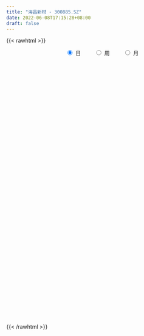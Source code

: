 ```yaml
---
title: "海昌新材 - 300885.SZ"
date: 2022-06-08T17:15:28+08:00
draft: false
---
```

{{< rawhtml >}}
    <div style="text-align: center">
        <label style="padding: 1rem;"><input style="margin-right: .5rem" type="radio" name="period" value="D" checked onclick="period_change(this)">日</label>
        <label style="padding: 1rem;"><input style="margin-right: .5rem" type="radio" name="period" value="W" onclick="period_change(this)">周</label>
        <label style="padding: 1rem;"><input style="margin-right: .5rem" type="radio" name="period" value="M" onclick="period_change(this)">月</label>
    </div>
    <div id="chart" style="height: 700px;"></div> 
    <script type="text/javascript">
        const D_v = [125033.55,98593.43,73059.0,106091.91,100434.96,112224.29,66093.03,40234.94,38005.98,41530.44,57629.46,41186.75,32200.95,23364.02,25760.6,30020.19,33581.07,29424.68,69576.73,58207.95,38707.44,27107.06,55424.34,83975.86,62918.08,88777.95,125630.66,88247.12,91059.33,66800.39,55661.88,48914.53,27693.62,35724.76,37395.14,30343.74,28668.08,25409.99,25437.61,29079.77,13479.0,22016.96,26693.14,25894.82,19090.0,20945.0,17519.16,14595.69,18687.67,12848.31,13068.92,11313.0,24275.44,19231.9,15237.67,22665.1,21682.0,16535.31,17132.16,40018.32,27194.13,15965.12,13228.06,21316.31,15683.0,13357.33,10325.0,15002.36,18027.0,14818.99,13336.14,16223.0,10779.0,9519.3,9757.73,11743.33,12895.0,11965.44,25419.21,16982.24,16114.45,12103.0,18492.13,18838.13,20644.25,53581.48,56309.85,35016.2,24420.27,23847.06,21035.14,22824.01,18811.0,18210.03,16055.07,25595.71,21518.36,15115.92,14963.71,13728.76,9803.0,9084.89,7893.0,9801.89,9482.0,14895.0,11258.0,9293.97,9591.14,10802.0,8909.0,7944.0,7373.03,20592.76,34817.33,24517.0,22499.64,12919.18,9981.0,17331.18,11942.89,9899.0,16420.0,21730.55,32387.94,36556.11,24356.85,15737.15,15158.0,12141.0,10232.69,11196.86,7407.15,11357.83,8404.98,17322.0,17573.0,23011.86,15634.0,12787.0,9808.0,12926.3,11378.38,31108.69,16428.12,15350.0,10939.0,13007.0,12096.0,63546.45,79500.01,51188.21,34980.8,24508.0,19430.0,46120.07,27615.62,27839.99,24385.62,21510.3,37146.26,26976.22,22054.01,14914.97,15787.41,16368.07,21663.5,17522.64,21451.45,17972.42,21485.92,16282.93,19295.97,27379.12,45203.94,29227.22,25238.46,28874.88,41497.14,49296.21,49537.22,29734.56,65681.67,73199.0,46061.18,34445.62,112999.02,125122.51,67112.98,58809.9,66452.61,45857.03,43021.6,43571.71,33113.85,22261.9,38780.51,51759.97,35755.4,25607.77,27613.61,32249.36,18952.71,31758.5,19285.97,16812.59,14450.18,17725.01,33705.54,40111.17,21347.06,22007.6,15660.51,14227.4,22346.63,29008.56,25446.91,22896.51,46798.9,26299.6,24247.98,46588.21,54953.46,34058.71,41152.25,31411.61,39783.92,32065.9,50517.1,55456.4,68469.55,46825.72,64407.11,41790.1,33932.44,37266.27,30566.93,24138.6,18031.75,25904.43,36992.71,31867.02,26237.44,25905.47,20400.62,43603.27,16257.01,15376.0,19503.92,21238.1,21346.47,12796.96,12525.67,19370.85,10099.4,13577.4,7692.8,10257.09,10990.41,8966.8,8299.5,9261.97,8739.5,6821.81,8505.69,10796.38,8837.58,6394.14,9001.4,27793.74,19304.3,16060.0,7437.1,8668.9,11185.4,13948.9,14254.88,18604.41,14548.72,17860.74,16897.52,17422.21,24021.3,33854.3,21092.31,13329.62,15678.65,48503.12,40768.05,35703.89,69827.55,40489.21,25223.65,24271.13,21894.7,21862.8,30641.93,17565.47,19275.27,17315.57,11942.3,13279.6,10758.9,13314.8,15827.94,19329.27,12817.8,18028.24,11689.73,9775.97,6824.49,16379.41,14092.85,8325.65,7471.8,8324.38,10133.43,7066.8,13069.1,11026.8,8556.43,10617.56,17530.05,12815.67,9850.25,8756.18,17040.98,13142.2,15409.73,20969.7,19640.27,9337.15,6154.98,11104.02,5340.51,8648.75,8304.7,7698.01,7456.65,6266.64,6603.62,6230.74,4528.5,3837.03,4740.5,7244.35,3758.28,5072.42,6619.7,6818.84,11535.41,6352.04,6497.0,6208.8,4421.9,4679.9,3962.64,5672.24,8111.8,8348.8,5372.7,6333.2,4389.91,9539.9,9010.3,9027.81,4731.43,86160.61,97523.37,64803.86,64857.02,73989.29,58127.91,74050.7,117914.74,139322.95,85283.07,59381.46,56977.73,49500.89,35036.4,24634.71,33197.8,19687.6,28336.06,40338.97,49716.87,40885.54,32366.47,40954.37,45011.9,51239.24,34229.04,38088.94,85056.98,85484.84,68088.18,45666.41,47136.18,55600.81,43215.37,56791.78,45233.43,36827.97,26033.66,22518.79,36396.43,39150.02,52467.81,23486.6,35039.11,25376.99,20384.56,31999.91,29418.83,39342.18,57784.92,36177.47,27506.02]
const D_histogram = [0.0,-0.3203646724,-0.7148752883,-0.5017540298,-0.2924191403,-0.2265908828,-0.3697923298,-0.5412097155,-0.7558306877,-0.7292866987,-0.6272574918,-0.6777547337,-0.8496550117,-0.9297090755,-0.8865297229,-0.6667974492,-0.4019255552,-0.2531943617,0.1811976505,0.4300272951,0.4993862613,0.4565877822,0.6720787159,0.8968715715,0.97262949,1.200228618,1.9550558349,2.0964850864,1.9459170766,1.4958115177,0.86410776,0.590707305,0.3506536565,0.1005281039,0.0879924908,-0.0948962619,-0.1826642757,-0.3729974593,-0.4719226908,-0.7025758086,-0.8100097155,-0.7612583859,-0.7468981266,-0.6114687669,-0.5660437466,-0.6100316608,-0.6010664202,-0.6179997928,-0.6916275272,-0.6862259376,-0.6587273601,-0.6268916161,-0.4426059797,-0.3079892739,-0.1846937095,-0.0139096397,0.047530191,0.0147698802,-0.0230190839,0.145480922,0.1182167928,0.0817303753,0.0865005457,-0.0798760709,-0.1601873386,-0.2694095637,-0.3087263587,-0.3869787527,-0.4693348639,-0.5284545006,-0.4889342817,-0.5327737676,-0.4957992065,-0.4268491531,-0.306675719,-0.1114957516,0.0505198923,0.0995393685,-0.0252552487,-0.1611344112,-0.2843455276,-0.3114611138,-0.4268242433,-0.3907295909,0.0539153581,0.4874163353,0.837128068,0.9207143529,0.9075993341,0.7839912955,0.5683796401,0.4506134407,0.4312301691,0.2846443681,0.2242719766,0.3137639286,0.2473598477,0.121898274,0.0805914749,-0.1006309301,-0.2762192504,-0.3044249521,-0.3121101383,-0.2113690882,-0.0704421921,0.0565365131,0.1443749352,0.2123199407,0.192274645,0.2108650972,0.2675327804,0.251950547,0.2672690856,0.3477685174,0.4194371574,0.4240601368,0.2501578847,0.0999027101,0.0301920657,0.0119979991,0.0168091165,0.0185181502,0.0806923715,0.1607292187,0.3214285056,0.432269465,0.3761528139,0.3202212051,0.2334225705,0.1887310901,0.1283100151,0.0570758033,0.0305315024,-0.0426231395,-0.0632026561,0.0218695445,0.1131313567,0.1215441436,0.1589973403,0.1593580967,0.1207716701,0.1424843678,0.0550241488,0.1358921549,0.1760408576,0.1645490601,0.1738860368,0.1392327605,0.0638284254,0.4319202273,0.6588460031,0.7200765173,0.5972966034,0.4816819857,0.4144500704,0.5217985019,0.5562552706,0.5042984364,0.4890982245,0.3236725487,0.3847291873,0.3909336426,0.2926184706,0.2047551115,0.0663170532,-0.0303438745,-0.0229312841,-0.0361394135,-0.0640501561,-0.0976525714,-0.2049523128,-0.2355658283,-0.1917214775,-0.1458276346,0.0830722016,0.1841062366,0.2720326149,0.1493175234,-1.3801514705,-2.347431028,-2.9184098314,-3.139317684,-3.032089446,-2.754278268,-2.4633504412,-2.1649033236,-1.5680438422,-1.0958483477,-0.7789286238,-0.5199258503,-0.2298445566,-0.0606873249,0.1247797735,0.1853800691,0.2055984669,0.2583282187,0.264903007,0.3832755432,0.4472173942,0.4937317387,0.5506480755,0.5504950653,0.5362997845,0.4847451128,0.4317937001,0.3682713129,0.3542206651,0.3736598693,0.4485952506,0.5003952239,0.4732116488,0.4064418281,0.3270065865,0.3017639676,0.2677277019,0.3314620426,0.3592067876,0.3799897668,0.4327442927,0.4239286237,0.4347301128,0.4728627794,0.532707491,0.5303338014,0.5427617089,0.4834445124,0.4105226377,0.3542968176,0.1951657258,0.1702475108,0.2444094384,0.2881597544,0.3488271981,0.3382650845,0.28156402,0.2397560585,0.1380903884,0.0198762288,-0.0534189228,-0.0786412889,-0.0556385343,-0.0838984956,-0.1279382159,-0.1722482085,-0.176997966,-0.2564934624,-0.3021432341,-0.2998849438,-0.2740536361,-0.2762963721,-0.3068752511,-0.2935618221,-0.2693589624,-0.29195431,-0.2928923576,-0.3178298926,-0.2785588027,-0.1991904009,-0.1245616506,-0.0839734786,-0.0149652805,0.0510418553,0.0656427276,0.0898659697,0.0975858526,0.0898674063,0.0726723021,0.0758002387,0.0996258242,0.1770679091,0.1783534163,0.131431564,0.1202720984,0.1273714408,0.1050474574,0.1373262993,0.1616189015,0.1894748889,0.211928639,0.2440143432,0.253095607,0.2371325729,0.252355488,0.3100026847,0.3152072357,0.3120775657,0.2629718138,0.3146593108,0.3322833815,0.3338958756,0.4075900408,0.4163723056,0.3651907253,0.2929537109,0.2265930571,0.1841086452,0.0722430352,-0.0269938874,-0.1373024179,-0.2261187398,-0.2637458845,-0.28330763,-0.2834933923,-0.2778987301,-0.2408993084,-0.1830537978,-0.1415609219,-0.1523751681,-0.1810204245,-0.1799988239,-0.1721512684,-0.2008876558,-0.2416554044,-0.2477093312,-0.2151689545,-0.1851808885,-0.1400735747,-0.0971078027,-0.0402845469,-0.018505946,0.001267682,-0.0163545391,0.0367190967,0.0776307903,0.0990253698,0.112583352,0.1145185849,0.1305044504,0.0992783378,0.1094325745,0.0336987566,-0.0236898442,-0.064603089,-0.1350175747,-0.15738258,-0.2080885886,-0.1789756778,-0.1290318119,-0.074099147,-0.0308757298,-0.0195230955,-0.0261443706,-0.0193739452,-0.0140932707,0.0034106659,0.0136106615,0.0224960261,0.0396129966,0.029631137,0.0484305272,0.0337576147,0.041554984,0.0329385255,0.0469578215,0.0583684131,0.054649191,0.0434318358,0.0158784824,-0.0390128786,-0.097861933,-0.1163166295,-0.1094967435,-0.122681075,-0.1806180883,-0.1706207839,-0.1468967099,-0.1059051608,0.1405602461,0.2390052457,0.3232078471,0.3531277655,0.4302521881,0.4145153567,0.3570476692,0.4683520015,0.5030385649,0.4229200774,0.3519375813,0.1932355579,0.1080470183,-0.0244862565,-0.1101296182,-0.2318421467,-0.29203397,-0.2958049617,-0.2748277678,-0.2145614494,-0.236362492,-0.2619714841,-0.2165518899,-0.1744490764,-0.2696135686,-0.2690746128,-0.29475759,-0.6762823121,-0.8406563308,-0.9279529656,-0.9404642873,-0.8682025359,-0.7701430014,-0.6644044606,-0.5253345356,-0.409118498,-0.3149393137,-0.2202844978,-0.1304296307,-0.0409764006,0.0538400247,0.0971470732,0.1439679956,0.1806361341,0.2060540872,0.2277239651,0.2562386251,0.2831355969,0.3158977989,0.3524514765,0.3561150565,0.3464563476]
const D_fast = [0.0,-0.4004558405,-0.9736852785,-0.8860025274,-0.7497724229,-0.7405918861,-0.9762414156,-1.2829612302,-1.6865398744,-1.84231756,-1.8971027261,-2.1170386513,-2.5013526822,-2.8138340149,-2.9922870931,-2.9392541817,-2.7748636764,-2.6894310734,-2.2097396486,-1.8534031801,-1.6591976487,-1.5878491822,-1.2043385696,-0.755327821,-0.43641253,0.0912437524,1.3348349281,2.0003854512,2.3362967106,2.260144031,1.8444672134,1.7187435846,1.5663533503,1.3413598236,1.3508223333,1.1442095151,1.0107754323,0.7271928839,0.5102869797,0.1039899098,-0.2059464261,-0.3475096929,-0.5198739653,-0.5373117973,-0.6333977136,-0.829893543,-0.9711949074,-1.1426282282,-1.3891628444,-1.5553177393,-1.6925010017,-1.8173881618,-1.7437540203,-1.6861346329,-1.609012496,-1.4417058361,-1.3683834576,-1.3974512984,-1.4409950335,-1.236124797,-1.2338347281,-1.2498885518,-1.223493245,-1.4098388793,-1.5301969816,-1.7067715976,-1.8232699823,-1.9982670645,-2.1979568917,-2.3891901535,-2.4719035051,-2.6489364329,-2.7359116734,-2.7736739083,-2.7301694039,-2.5628633745,-2.3882177574,-2.3143134391,-2.4454218685,-2.6215846338,-2.8158821321,-2.9208629968,-3.1429321871,-3.2045199324,-2.7463961439,-2.1910410828,-1.6320473332,-1.31828246,-1.1044976453,-1.0321078601,-1.1056246054,-1.1107374446,-1.0223131739,-1.097737883,-1.1020422803,-0.9341093462,-0.9386734651,-1.0336604703,-1.0548194007,-1.2611995382,-1.5058426711,-1.6101546109,-1.6958673317,-1.6479685536,-1.5246522055,-1.383539372,-1.2596072161,-1.1385822255,-1.1105588599,-1.0392521334,-0.9157012551,-0.8682958517,-0.7861600417,-0.6187184806,-0.4421905513,-0.3315525376,-0.4429153185,-0.5681948156,-0.6303574437,-0.6455520104,-0.6365386139,-0.6302000427,-0.5478527285,-0.4276335767,-0.1865771634,0.0323311623,0.0702527147,0.0943764072,0.0659334152,0.0684247073,0.0400811361,-0.0168841249,-0.0357955502,-0.1196059769,-0.1559861576,-0.0654465709,0.0540980805,0.0928969033,0.1700994351,0.2102997157,0.2019062066,0.2592399963,0.1855358144,0.3003768593,0.3845357764,0.4141812438,0.4669897298,0.4671446436,0.4076974149,0.8837692736,1.2754065502,1.5166561937,1.5432004306,1.5480063094,1.5843869117,1.8221849687,1.995705555,2.06982333,2.1768976741,2.0923901355,2.2496290709,2.3535669369,2.3284063825,2.2917318013,2.1698730063,2.0656261099,2.0673058793,2.0450628966,2.001139615,1.9431240568,1.7845862372,1.6950812646,1.6909952461,1.7004321803,1.9501000669,2.0971606611,2.2530951931,2.1677094824,0.2932026209,-1.2609346936,-2.5615159549,-3.5672532285,-4.2180473519,-4.6288057409,-4.9537155244,-5.1964942377,-4.9916457169,-4.7934123093,-4.6712247414,-4.5422034304,-4.3095832759,-4.1555978754,-3.9389358336,-3.8319905207,-3.7603725062,-3.6430606998,-3.5702601598,-3.3560687377,-3.1803225382,-3.010375259,-2.8157969033,-2.6783261472,-2.5584464818,-2.4888148753,-2.4338178631,-2.405272422,-2.3307679035,-2.217913732,-2.030829538,-1.8539307588,-1.7628114217,-1.7279707853,-1.7256543803,-1.6754560074,-1.6425603476,-1.4959604962,-1.3784140543,-1.2626336334,-1.1016930343,-1.0045265474,-0.8850425301,-0.7286941686,-0.5356725843,-0.4054628236,-0.2573444888,-0.1958005572,-0.1660917725,-0.1337433882,-0.2440830485,-0.2264393858,-0.0911750986,0.0246151559,0.1724893992,0.2464935568,0.2601834972,0.2783145503,0.2111714774,0.0979263749,0.0112764926,-0.0336061957,-0.0245130746,-0.0737476598,-0.1497719341,-0.2371439789,-0.2861432278,-0.4297620898,-0.5509476701,-0.6236606157,-0.6663427171,-0.7376595461,-0.8449572379,-0.9050342644,-0.9481711453,-1.0437550703,-1.1179162074,-1.2223112155,-1.2526798263,-1.2231090247,-1.179620687,-1.1600258847,-1.0947590067,-1.0159914071,-0.9849798529,-0.9382901183,-0.9061737723,-0.891425367,-0.8904523957,-0.8683743994,-0.8196423579,-0.6979332957,-0.6520594344,-0.6661233957,-0.6472148367,-0.6082726342,-0.6043347532,-0.5377243364,-0.4730270089,-0.3978022992,-0.3223663893,-0.2292770994,-0.1569219338,-0.1136018247,-0.0352900376,0.0998578303,0.1838641902,0.2587539117,0.2753911132,0.4057434379,0.506438354,0.591524817,0.7671164924,0.8799918336,0.9201079347,0.921109348,0.9113969584,0.9149397078,0.8211348567,0.7151494621,0.5705153272,0.4251693204,0.3216057045,0.2312170516,0.1601579411,0.0962779208,0.0730525155,0.0851345766,0.091237222,0.0423291838,-0.0315711788,-0.0755492841,-0.1107395458,-0.1896978471,-0.2908794468,-0.3588607064,-0.3801125684,-0.3964197244,-0.3863308043,-0.367641983,-0.320889864,-0.3037377495,-0.2836472011,-0.3053580569,-0.243104647,-0.1827852557,-0.1366343338,-0.0949305136,-0.0643656345,-0.0157536563,-0.0221601845,0.0153521958,-0.051956933,-0.1152679948,-0.1723320119,-0.2765008913,-0.3382115416,-0.4409396974,-0.456570706,-0.4388847931,-0.4024769149,-0.3669724302,-0.3605005697,-0.3736579375,-0.3717309984,-0.3699736416,-0.3516170385,-0.3380143775,-0.3235050064,-0.2964847867,-0.2990588621,-0.2681518401,-0.2743853489,-0.2561992335,-0.2565810608,-0.2308223093,-0.2048196145,-0.1948765389,-0.195235935,-0.2188196678,-0.2834642486,-0.3667787862,-0.4143126401,-0.4348669399,-0.4787215402,-0.5818130756,-0.6144709671,-0.6274710706,-0.6129558118,-0.3313503433,-0.1731540323,-0.0081494691,0.1100523906,0.2947398603,0.382631868,0.4144260978,0.6428184306,0.8032646351,0.828876167,0.8458780662,0.7354849323,0.6773081473,0.5386533083,0.4254775421,0.2458044769,0.1126041612,0.034881929,-0.012847819,-0.006221863,-0.0871135286,-0.1782153917,-0.1869337699,-0.1884432256,-0.35101111,-0.4177408073,-0.517113182,-1.0677084821,-1.4422465835,-1.7615314597,-2.0091588532,-2.1539477359,-2.2484239517,-2.308786526,-2.3010502349,-2.2871138218,-2.271669466,-2.2320857745,-2.1748383151,-2.0956291851,-1.9873527536,-1.9197589368,-1.8369460156,-1.7551188435,-1.6781873686,-1.5995864994,-1.5070121831,-1.4093313121,-1.2975946603,-1.1729281137,-1.0802357696,-1.0032803915]
const D_slow = [0.0,-0.0800911681,-0.2588099902,-0.3842484976,-0.4573532827,-0.5140010034,-0.6064490858,-0.7417515147,-0.9307091866,-1.1130308613,-1.2698452342,-1.4392839177,-1.6516976706,-1.8841249394,-2.1057573702,-2.2724567325,-2.3729381213,-2.4362367117,-2.3909372991,-2.2834304753,-2.15858391,-2.0444369644,-1.8764172854,-1.6521993926,-1.40904202,-1.1089848656,-0.6202209068,-0.0960996352,0.3903796339,0.7643325134,0.9803594534,1.1280362796,1.2156996937,1.2408317197,1.2628298424,1.239105777,1.193439708,1.1001903432,0.9822096705,0.8065657183,0.6040632895,0.413748693,0.2270241613,0.0741569696,-0.067353967,-0.2198618822,-0.3701284873,-0.5246284354,-0.6975353172,-0.8690918017,-1.0337736417,-1.1904965457,-1.3011480406,-1.3781453591,-1.4243187865,-1.4277961964,-1.4159136486,-1.4122211786,-1.4179759496,-1.3816057191,-1.3520515209,-1.331618927,-1.3099937906,-1.3299628084,-1.370009643,-1.4373620339,-1.5145436236,-1.6112883118,-1.7286220278,-1.8607356529,-1.9829692234,-2.1161626653,-2.2401124669,-2.3468247552,-2.4234936849,-2.4513676228,-2.4387376497,-2.4138528076,-2.4201666198,-2.4604502226,-2.5315366045,-2.6094018829,-2.7161079438,-2.8137903415,-2.800311502,-2.6784574181,-2.4691754012,-2.2389968129,-2.0120969794,-1.8160991556,-1.6740042455,-1.5613508853,-1.4535433431,-1.382382251,-1.3263142569,-1.2478732747,-1.1860333128,-1.1555587443,-1.1354108756,-1.1605686081,-1.2296234207,-1.3057296587,-1.3837571933,-1.4365994654,-1.4542100134,-1.4400758851,-1.4039821513,-1.3509021662,-1.3028335049,-1.2501172306,-1.1832340355,-1.1202463987,-1.0534291273,-0.966486998,-0.8616277086,-0.7556126744,-0.6930732033,-0.6680975257,-0.6605495093,-0.6575500095,-0.6533477304,-0.6487181929,-0.6285451,-0.5883627953,-0.5080056689,-0.3999383027,-0.3059000992,-0.2258447979,-0.1674891553,-0.1203063828,-0.088228879,-0.0739599282,-0.0663270526,-0.0769828374,-0.0927835015,-0.0873161154,-0.0590332762,-0.0286472403,0.0111020948,0.050941619,0.0811345365,0.1167556285,0.1305116656,0.1644847044,0.2084949188,0.2496321838,0.293103693,0.3279118831,0.3438689895,0.4518490463,0.6165605471,0.7965796764,0.9459038272,1.0663243237,1.1699368413,1.3003864668,1.4394502844,1.5655248935,1.6877994496,1.7687175868,1.8648998836,1.9626332943,2.0357879119,2.0869766898,2.1035559531,2.0959699845,2.0902371634,2.0812023101,2.065189771,2.0407766282,1.98953855,1.9306470929,1.8827167236,1.8462598149,1.8670278653,1.9130544245,1.9810625782,2.018391959,1.6733540914,1.0864963344,0.3568938766,-0.4279355445,-1.1859579059,-1.8745274729,-2.4903650832,-3.0315909141,-3.4236018747,-3.6975639616,-3.8922961176,-4.0222775801,-4.0797387193,-4.0949105505,-4.0637156071,-4.0173705898,-3.9659709731,-3.9013889184,-3.8351631667,-3.7393442809,-3.6275399324,-3.5041069977,-3.3664449788,-3.2288212125,-3.0947462664,-2.9735599881,-2.8656115631,-2.7735437349,-2.6849885686,-2.5915736013,-2.4794247886,-2.3543259827,-2.2360230705,-2.1344126134,-2.0526609668,-1.9772199749,-1.9102880495,-1.8274225388,-1.7376208419,-1.6426234002,-1.534437327,-1.4284551711,-1.3197726429,-1.201556948,-1.0683800753,-0.9357966249,-0.8001061977,-0.6792450696,-0.5766144102,-0.4880402058,-0.4392487743,-0.3966868966,-0.335584537,-0.2635445984,-0.1763377989,-0.0917715278,-0.0213805228,0.0385584918,0.0730810889,0.0780501461,0.0646954154,0.0450350932,0.0311254597,0.0101508358,-0.0218337182,-0.0648957703,-0.1091452618,-0.1732686274,-0.248804436,-0.3237756719,-0.392289081,-0.461363174,-0.5380819868,-0.6114724423,-0.6788121829,-0.7518007604,-0.8250238498,-0.9044813229,-0.9741210236,-1.0239186238,-1.0550590365,-1.0760524061,-1.0797937262,-1.0670332624,-1.0506225805,-1.0281560881,-1.0037596249,-0.9812927733,-0.9631246978,-0.9441746381,-0.9192681821,-0.8750012048,-0.8304128507,-0.7975549597,-0.7674869351,-0.7356440749,-0.7093822106,-0.6750506357,-0.6346459104,-0.5872771881,-0.5342950284,-0.4732914426,-0.4100175408,-0.3507343976,-0.2876455256,-0.2101448544,-0.1313430455,-0.0533236541,0.0124192994,0.0910841271,0.1741549725,0.2576289414,0.3595264516,0.463619528,0.5549172093,0.628155637,0.6848039013,0.7308310626,0.7488918214,0.7421433496,0.7078177451,0.6512880601,0.585351589,0.5145246815,0.4436513334,0.3741766509,0.3139518238,0.2681883744,0.2327981439,0.1947043519,0.1494492457,0.1044495398,0.0614117227,0.0111898087,-0.0492240424,-0.1111513752,-0.1649436138,-0.2112388359,-0.2462572296,-0.2705341803,-0.280605317,-0.2852318035,-0.284914883,-0.2890035178,-0.2798237436,-0.260416046,-0.2356597036,-0.2075138656,-0.1788842194,-0.1462581068,-0.1214385223,-0.0940803787,-0.0856556896,-0.0915781506,-0.1077289229,-0.1414833166,-0.1808289616,-0.2328511087,-0.2775950282,-0.3098529812,-0.3283777679,-0.3360967004,-0.3409774742,-0.3475135669,-0.3523570532,-0.3558803709,-0.3550277044,-0.351625039,-0.3460010325,-0.3360977833,-0.3286899991,-0.3165823673,-0.3081429636,-0.2977542176,-0.2895195862,-0.2777801308,-0.2631880276,-0.2495257298,-0.2386677709,-0.2346981503,-0.2444513699,-0.2689168532,-0.2979960106,-0.3253701964,-0.3560404652,-0.4011949873,-0.4438501833,-0.4805743607,-0.5070506509,-0.4719105894,-0.412159278,-0.3313573162,-0.2430753748,-0.1355123278,-0.0318834886,0.0573784286,0.174466429,0.3002260702,0.4059560896,0.4939404849,0.5422493744,0.569261129,0.5631395649,0.5356071603,0.4776466236,0.4046381311,0.3306868907,0.2619799488,0.2083395864,0.1492489634,0.0837560924,0.0296181199,-0.0139941492,-0.0813975413,-0.1486661945,-0.222355592,-0.39142617,-0.6015902527,-0.8335784941,-1.068694566,-1.2857451999,-1.4782809503,-1.6443820654,-1.7757156993,-1.8779953238,-1.9567301522,-2.0118012767,-2.0444086844,-2.0546527845,-2.0411927783,-2.01690601,-1.9809140111,-1.9357549776,-1.8842414558,-1.8273104645,-1.7632508082,-1.692466909,-1.6134924593,-1.5253795902,-1.436350826,-1.3497367391]
const D_data = [['2020-09-10', 80.0, 52.38, 46.0, 80.0],['2020-09-11', 43.0, 47.36, 40.01, 62.0],['2020-09-14', 44.0, 44.05, 43.0, 46.88],['2020-09-15', 44.0, 50.64, 41.41, 55.0],['2020-09-16', 47.0, 51.36, 45.0, 53.0],['2020-09-17', 49.0, 50.03, 48.01, 58.0],['2020-09-18', 47.33, 46.88, 45.56, 49.88],['2020-09-21', 46.08, 45.21, 44.51, 46.97],['2020-09-22', 43.99, 42.98, 42.7, 45.4],['2020-09-23', 42.99, 44.75, 42.99, 45.88],['2020-09-24', 44.54, 45.33, 44.0, 46.98],['2020-09-25', 44.84, 42.84, 42.71, 45.84],['2020-09-28', 42.71, 39.88, 39.33, 42.98],['2020-09-29', 40.36, 39.38, 39.18, 40.92],['2020-09-30', 39.59, 39.81, 39.22, 41.1],['2020-10-09', 40.45, 41.8, 40.3, 42.0],['2020-10-12', 41.83, 42.92, 41.54, 43.2],['2020-10-13', 42.8, 41.98, 41.72, 42.99],['2020-10-14', 41.78, 46.77, 41.7, 49.59],['2020-10-15', 45.51, 46.21, 44.49, 48.68],['2020-10-16', 45.32, 44.88, 44.8, 47.41],['2020-10-19', 44.55, 43.63, 43.25, 45.8],['2020-10-20', 43.86, 47.51, 43.36, 47.93],['2020-10-21', 48.36, 49.2, 47.31, 51.1],['2020-10-22', 47.7, 48.68, 47.61, 52.33],['2020-10-23', 48.54, 52.1, 48.54, 55.77],['2020-10-26', 52.11, 62.52, 52.11, 62.52],['2020-10-27', 58.78, 58.84, 56.15, 60.66],['2020-10-28', 59.0, 56.8, 54.85, 59.98],['2020-10-29', 54.0, 52.88, 52.66, 54.48],['2020-10-30', 52.7, 48.74, 48.0, 52.98],['2020-11-02', 48.66, 51.51, 48.61, 52.5],['2020-11-03', 51.67, 51.08, 50.23, 51.96],['2020-11-04', 51.46, 49.98, 49.52, 53.35],['2020-11-05', 50.35, 52.5, 50.01, 52.55],['2020-11-06', 52.65, 50.01, 49.98, 52.73],['2020-11-09', 50.1, 50.53, 49.06, 50.83],['2020-11-10', 50.37, 48.43, 48.18, 50.4],['2020-11-11', 48.45, 48.6, 48.44, 49.88],['2020-11-12', 48.5, 45.71, 45.0, 48.5],['2020-11-13', 45.24, 45.83, 44.71, 46.1],['2020-11-16', 46.01, 47.07, 45.62, 47.46],['2020-11-17', 47.39, 46.25, 45.66, 48.27],['2020-11-18', 45.31, 47.65, 45.31, 47.79],['2020-11-19', 47.0, 46.54, 45.71, 47.48],['2020-11-20', 46.98, 44.93, 44.93, 46.98],['2020-11-23', 44.95, 44.97, 43.22, 45.08],['2020-11-24', 44.8, 44.07, 43.68, 45.05],['2020-11-25', 44.07, 42.5, 42.44, 44.16],['2020-11-26', 42.6, 42.64, 42.5, 43.57],['2020-11-27', 42.77, 42.33, 42.18, 43.22],['2020-11-30', 41.85, 41.87, 41.66, 42.9],['2020-12-01', 41.92, 43.76, 41.92, 44.1],['2020-12-02', 43.39, 43.51, 43.05, 44.34],['2020-12-03', 43.78, 43.67, 42.85, 44.08],['2020-12-04', 43.37, 44.78, 43.36, 45.15],['2020-12-07', 44.78, 43.85, 43.71, 45.99],['2020-12-08', 43.7, 42.57, 42.22, 43.7],['2020-12-09', 43.09, 42.11, 41.55, 43.2],['2020-12-10', 41.53, 44.9, 41.18, 45.68],['2020-12-11', 44.92, 42.74, 42.28, 45.36],['2020-12-14', 42.81, 42.34, 41.81, 43.18],['2020-12-15', 42.24, 42.65, 41.74, 43.28],['2020-12-16', 42.63, 39.88, 39.8, 42.63],['2020-12-17', 39.88, 40.0, 38.31, 40.41],['2020-12-18', 39.9, 38.75, 38.7, 40.3],['2020-12-21', 38.72, 38.78, 38.38, 39.4],['2020-12-22', 38.79, 37.47, 37.35, 39.1],['2020-12-23', 37.29, 36.4, 36.09, 37.95],['2020-12-24', 36.47, 35.65, 35.35, 36.57],['2020-12-25', 35.85, 36.15, 35.4, 36.43],['2020-12-28', 35.65, 34.39, 34.3, 36.02],['2020-12-29', 34.65, 34.66, 34.38, 35.25],['2020-12-30', 34.94, 34.65, 34.27, 34.94],['2020-12-31', 34.68, 35.17, 34.39, 35.59],['2021-01-04', 35.25, 36.45, 35.17, 36.53],['2021-01-05', 36.35, 36.63, 35.82, 36.98],['2021-01-06', 36.73, 35.5, 35.36, 36.75],['2021-01-07', 35.6, 32.8, 31.99, 35.62],['2021-01-08', 32.79, 31.53, 31.0, 32.96],['2021-01-11', 31.6, 30.45, 30.03, 31.96],['2021-01-12', 30.5, 30.64, 30.3, 31.74],['2021-01-13', 30.58, 28.47, 28.22, 30.9],['2021-01-14', 28.47, 29.43, 28.11, 30.15],['2021-01-15', 29.83, 35.32, 29.82, 35.32],['2021-01-18', 38.59, 37.39, 36.47, 41.19],['2021-01-19', 35.7, 38.63, 35.67, 41.15],['2021-01-20', 37.35, 36.84, 36.0, 38.02],['2021-01-21', 36.9, 36.25, 36.02, 37.47],['2021-01-22', 35.99, 34.9, 34.78, 36.6],['2021-01-25', 34.52, 33.12, 32.71, 35.06],['2021-01-26', 32.9, 33.62, 32.76, 35.68],['2021-01-27', 33.1, 34.62, 33.1, 34.65],['2021-01-28', 34.06, 32.66, 32.0, 35.2],['2021-01-29', 32.45, 33.19, 32.1, 33.59],['2021-02-01', 32.88, 35.18, 32.83, 35.4],['2021-02-02', 35.19, 33.34, 33.08, 35.26],['2021-02-03', 33.02, 32.06, 31.51, 33.46],['2021-02-04', 32.0, 32.58, 30.84, 32.6],['2021-02-05', 32.57, 30.05, 30.0, 32.94],['2021-02-08', 29.53, 28.83, 28.69, 30.25],['2021-02-09', 29.03, 29.71, 29.03, 30.2],['2021-02-10', 29.94, 29.43, 29.25, 30.28],['2021-02-18', 29.81, 30.63, 29.81, 30.8],['2021-02-19', 30.6, 31.47, 30.31, 31.48],['2021-02-22', 31.19, 31.81, 31.19, 32.86],['2021-02-23', 31.82, 31.78, 31.01, 32.49],['2021-02-24', 31.85, 31.9, 31.22, 32.54],['2021-02-25', 32.4, 30.9, 30.75, 32.4],['2021-02-26', 30.46, 31.36, 30.4, 31.96],['2021-03-01', 31.55, 32.06, 31.55, 32.45],['2021-03-02', 31.86, 31.31, 30.9, 32.33],['2021-03-03', 31.31, 31.75, 31.24, 31.86],['2021-03-04', 31.67, 32.93, 31.36, 32.98],['2021-03-05', 36.0, 33.41, 33.27, 36.0],['2021-03-08', 32.62, 33.0, 32.6, 34.2],['2021-03-09', 32.62, 30.47, 29.75, 32.78],['2021-03-10', 30.88, 29.93, 29.85, 31.18],['2021-03-11', 30.18, 30.3, 29.61, 30.48],['2021-03-12', 30.46, 30.63, 30.3, 31.5],['2021-03-15', 29.9, 30.8, 29.83, 31.33],['2021-03-16', 30.87, 30.7, 30.46, 31.17],['2021-03-17', 30.8, 31.58, 30.21, 31.61],['2021-03-18', 31.4, 32.2, 31.37, 32.45],['2021-03-19', 32.02, 33.98, 31.7, 33.98],['2021-03-22', 34.12, 34.33, 34.01, 35.94],['2021-03-23', 34.32, 32.66, 32.61, 34.73],['2021-03-24', 32.5, 32.6, 32.3, 33.48],['2021-03-25', 32.95, 32.02, 31.95, 33.47],['2021-03-26', 32.02, 32.34, 31.45, 32.47],['2021-03-29', 32.38, 31.97, 31.72, 32.48],['2021-03-30', 31.83, 31.54, 31.19, 32.35],['2021-03-31', 31.58, 31.86, 31.38, 32.0],['2021-04-01', 31.53, 30.99, 30.89, 31.7],['2021-04-02', 30.99, 31.34, 30.82, 31.72],['2021-04-06', 31.13, 32.81, 31.13, 32.87],['2021-04-07', 32.84, 33.41, 32.36, 33.6],['2021-04-08', 33.39, 32.73, 32.65, 34.0],['2021-04-09', 32.73, 33.33, 32.61, 33.74],['2021-04-12', 33.31, 33.1, 32.78, 33.7],['2021-04-13', 33.11, 32.63, 32.0, 33.3],['2021-04-14', 32.89, 33.46, 32.39, 33.64],['2021-04-15', 33.39, 32.01, 31.9, 33.39],['2021-04-16', 32.1, 34.2, 32.04, 34.75],['2021-04-19', 34.3, 34.17, 33.89, 34.45],['2021-04-20', 34.17, 33.77, 33.6, 34.95],['2021-04-21', 33.7, 34.2, 33.01, 34.2],['2021-04-22', 34.21, 33.75, 33.25, 34.7],['2021-04-23', 33.76, 33.07, 32.9, 33.97],['2021-04-26', 36.05, 39.68, 35.66, 39.68],['2021-04-27', 41.01, 40.04, 38.5, 44.98],['2021-04-28', 38.62, 39.4, 37.88, 40.6],['2021-04-29', 39.41, 37.58, 37.56, 39.83],['2021-04-30', 37.93, 37.6, 37.59, 38.85],['2021-05-06', 37.81, 38.23, 37.23, 38.74],['2021-05-07', 38.53, 41.08, 37.53, 43.0],['2021-05-10', 40.5, 41.18, 40.42, 41.54],['2021-05-11', 41.2, 40.69, 40.6, 42.55],['2021-05-12', 40.35, 41.6, 39.76, 41.7],['2021-05-13', 40.46, 39.8, 39.78, 41.48],['2021-05-14', 40.43, 42.9, 40.4, 43.6],['2021-05-17', 42.47, 42.98, 41.75, 43.48],['2021-05-18', 42.84, 41.98, 41.02, 43.0],['2021-05-19', 41.61, 42.1, 41.55, 42.8],['2021-05-20', 42.3, 41.26, 41.1, 42.3],['2021-05-21', 41.4, 41.46, 40.2, 41.69],['2021-05-24', 41.6, 42.8, 41.0, 43.17],['2021-05-25', 42.8, 42.8, 42.03, 43.44],['2021-05-26', 43.0, 42.76, 42.5, 44.3],['2021-05-27', 43.1, 42.75, 42.38, 43.53],['2021-05-28', 42.77, 41.61, 41.14, 43.17],['2021-05-31', 42.0, 42.3, 41.05, 42.3],['2021-06-01', 41.95, 43.37, 41.58, 43.5],['2021-06-02', 43.66, 43.77, 42.5, 44.45],['2021-06-03', 43.83, 47.05, 43.8, 48.78],['2021-06-04', 46.15, 46.72, 45.99, 47.9],['2021-06-07', 46.72, 47.53, 46.23, 48.18],['2021-06-08', 47.58, 45.25, 44.8, 47.9],['2021-06-09', 23.42, 22.9, 22.44, 23.79],['2021-06-10', 22.78, 21.87, 21.86, 23.15],['2021-06-11', 21.87, 20.65, 20.42, 22.09],['2021-06-15', 20.71, 20.45, 20.29, 21.18],['2021-06-16', 20.59, 21.66, 20.32, 22.51],['2021-06-17', 22.0, 22.3, 21.7, 23.36],['2021-06-18', 21.5, 21.6, 21.35, 21.94],['2021-06-21', 21.42, 21.04, 20.81, 21.55],['2021-06-22', 21.2, 25.25, 21.05, 25.25],['2021-06-23', 25.4, 25.01, 24.62, 26.6],['2021-06-24', 25.33, 23.91, 23.8, 25.45],['2021-06-25', 24.66, 23.66, 23.57, 25.0],['2021-06-28', 23.5, 24.66, 23.1, 25.07],['2021-06-29', 24.2, 23.69, 23.57, 24.39],['2021-06-30', 23.69, 24.3, 23.69, 25.2],['2021-07-01', 24.43, 22.95, 22.76, 24.76],['2021-07-02', 22.75, 22.25, 22.0, 23.15],['2021-07-05', 22.23, 22.48, 22.03, 22.75],['2021-07-06', 22.56, 21.72, 21.24, 22.56],['2021-07-07', 21.8, 23.18, 21.6, 23.44],['2021-07-08', 22.94, 22.8, 22.38, 22.94],['2021-07-09', 22.56, 22.75, 22.46, 23.18],['2021-07-12', 22.93, 23.09, 22.51, 23.11],['2021-07-13', 23.05, 22.5, 22.12, 23.05],['2021-07-14', 22.4, 22.27, 22.0, 22.65],['2021-07-15', 22.03, 21.6, 20.81, 22.11],['2021-07-16', 21.51, 21.25, 21.1, 21.75],['2021-07-19', 21.25, 20.72, 20.62, 21.25],['2021-07-20', 20.41, 21.03, 20.39, 21.17],['2021-07-21', 21.3, 21.38, 20.96, 21.6],['2021-07-22', 21.31, 22.3, 21.31, 22.35],['2021-07-23', 22.97, 22.39, 21.44, 23.21],['2021-07-26', 21.76, 21.53, 21.38, 22.13],['2021-07-27', 21.35, 20.82, 20.75, 21.6],['2021-07-28', 20.54, 20.26, 19.73, 20.85],['2021-07-29', 20.4, 20.62, 20.27, 20.86],['2021-07-30', 20.41, 20.3, 19.88, 20.72],['2021-08-02', 20.2, 21.58, 20.05, 21.76],['2021-08-03', 21.36, 21.4, 21.36, 21.99],['2021-08-04', 21.4, 21.5, 21.31, 21.88],['2021-08-05', 21.58, 22.2, 21.58, 23.49],['2021-08-06', 21.72, 21.68, 21.4, 22.09],['2021-08-09', 21.51, 22.08, 21.27, 22.1],['2021-08-10', 21.85, 22.74, 21.85, 23.27],['2021-08-11', 22.61, 23.52, 22.61, 23.6],['2021-08-12', 23.46, 23.18, 22.86, 23.6],['2021-08-13', 22.93, 23.7, 22.7, 23.95],['2021-08-16', 23.84, 22.98, 22.97, 23.94],['2021-08-17', 23.0, 22.72, 22.7, 23.97],['2021-08-18', 22.74, 22.81, 22.19, 23.26],['2021-08-19', 22.71, 21.09, 20.75, 22.79],['2021-08-20', 21.08, 22.36, 20.65, 23.46],['2021-08-23', 22.73, 23.85, 22.43, 24.21],['2021-08-24', 23.85, 23.96, 23.55, 24.3],['2021-08-25', 23.77, 24.68, 23.44, 24.97],['2021-08-26', 24.56, 24.18, 23.88, 24.8],['2021-08-27', 23.9, 23.66, 23.31, 24.24],['2021-08-30', 23.79, 23.79, 22.96, 24.31],['2021-08-31', 23.48, 22.81, 22.45, 23.58],['2021-09-01', 23.07, 22.08, 21.76, 23.07],['2021-09-02', 22.1, 22.12, 21.83, 22.67],['2021-09-03', 22.23, 22.41, 22.07, 23.1],['2021-09-06', 22.42, 22.96, 21.08, 22.98],['2021-09-07', 22.6, 22.25, 22.0, 23.0],['2021-09-08', 22.33, 21.77, 21.67, 22.58],['2021-09-09', 21.66, 21.4, 21.08, 21.7],['2021-09-10', 21.37, 21.61, 21.2, 22.22],['2021-09-13', 21.25, 20.25, 20.0, 21.28],['2021-09-14', 20.25, 20.08, 20.05, 20.43],['2021-09-15', 20.24, 20.28, 20.01, 20.54],['2021-09-16', 20.28, 20.37, 20.26, 21.16],['2021-09-17', 20.38, 19.8, 19.74, 20.55],['2021-09-22', 19.61, 19.05, 18.9, 19.61],['2021-09-23', 19.05, 19.23, 18.9, 19.3],['2021-09-24', 19.23, 19.15, 19.12, 19.59],['2021-09-27', 19.16, 18.24, 18.05, 19.17],['2021-09-28', 18.24, 18.1, 18.02, 18.38],['2021-09-29', 18.1, 17.36, 17.35, 18.1],['2021-09-30', 17.42, 17.83, 17.42, 18.05],['2021-10-08', 17.93, 18.32, 17.93, 18.43],['2021-10-11', 18.42, 18.4, 17.94, 18.71],['2021-10-12', 18.45, 18.05, 17.67, 18.45],['2021-10-13', 18.11, 18.51, 17.98, 18.59],['2021-10-14', 18.51, 18.7, 18.32, 18.85],['2021-10-15', 18.5, 18.17, 18.15, 18.7],['2021-10-18', 18.17, 18.31, 17.92, 18.33],['2021-10-19', 18.31, 18.12, 18.07, 18.49],['2021-10-20', 18.25, 17.86, 17.66, 18.25],['2021-10-21', 17.96, 17.6, 17.45, 17.96],['2021-10-22', 17.6, 17.74, 17.5, 17.78],['2021-10-25', 17.83, 18.01, 17.46, 18.02],['2021-10-26', 18.0, 18.94, 17.92, 18.95],['2021-10-27', 18.95, 18.22, 18.11, 18.98],['2021-10-28', 18.2, 17.5, 17.46, 18.46],['2021-10-29', 17.45, 17.78, 17.38, 17.87],['2021-11-01', 17.74, 17.99, 17.74, 18.18],['2021-11-02', 17.99, 17.57, 17.5, 18.2],['2021-11-03', 17.5, 18.28, 17.5, 18.36],['2021-11-04', 18.39, 18.36, 18.06, 18.46],['2021-11-05', 18.37, 18.6, 18.08, 18.68],['2021-11-08', 18.6, 18.75, 18.28, 18.88],['2021-11-09', 18.75, 19.13, 18.57, 19.19],['2021-11-10', 19.12, 19.09, 18.72, 19.15],['2021-11-11', 19.12, 18.9, 18.83, 19.45],['2021-11-12', 18.92, 19.44, 18.82, 19.65],['2021-11-15', 19.46, 20.36, 19.31, 20.47],['2021-11-16', 20.37, 20.1, 19.94, 20.45],['2021-11-17', 20.0, 20.24, 19.9, 20.28],['2021-11-18', 20.22, 19.75, 19.56, 20.22],['2021-11-19', 19.75, 21.26, 19.74, 21.77],['2021-11-22', 21.6, 21.3, 20.7, 21.68],['2021-11-23', 21.44, 21.45, 21.23, 21.88],['2021-11-24', 21.26, 22.9, 21.26, 23.4],['2021-11-25', 22.48, 22.7, 22.2, 23.08],['2021-11-26', 22.45, 22.22, 22.09, 22.63],['2021-11-29', 21.79, 21.97, 21.5, 22.36],['2021-11-30', 21.94, 21.97, 21.59, 22.32],['2021-12-01', 21.77, 22.24, 21.64, 22.34],['2021-12-02', 22.24, 21.16, 21.14, 22.38],['2021-12-03', 21.28, 20.87, 20.86, 21.53],['2021-12-06', 20.7, 20.2, 20.1, 21.1],['2021-12-07', 20.21, 19.88, 19.67, 20.47],['2021-12-08', 19.82, 20.07, 19.52, 20.23],['2021-12-09', 20.07, 20.0, 19.84, 20.24],['2021-12-10', 20.0, 20.03, 19.8, 20.3],['2021-12-13', 20.08, 19.95, 19.93, 20.48],['2021-12-14', 19.98, 20.3, 19.72, 20.42],['2021-12-15', 20.21, 20.69, 20.18, 20.8],['2021-12-16', 20.68, 20.66, 20.51, 20.83],['2021-12-17', 20.73, 20.0, 19.9, 20.73],['2021-12-20', 19.9, 19.56, 19.52, 20.25],['2021-12-21', 19.55, 19.73, 19.5, 19.93],['2021-12-22', 19.66, 19.71, 19.6, 19.95],['2021-12-23', 19.71, 19.05, 19.02, 19.71],['2021-12-24', 19.1, 18.53, 18.3, 19.19],['2021-12-27', 18.65, 18.63, 18.55, 18.76],['2021-12-28', 18.7, 18.98, 18.59, 19.05],['2021-12-29', 19.02, 18.93, 18.84, 19.17],['2021-12-30', 19.0, 19.16, 19.0, 19.4],['2021-12-31', 19.19, 19.24, 19.08, 19.37],['2022-01-04', 19.48, 19.59, 19.3, 19.78],['2022-01-05', 19.56, 19.3, 19.07, 19.68],['2022-01-06', 19.26, 19.34, 19.13, 19.53],['2022-01-07', 19.36, 18.83, 18.77, 19.49],['2022-01-10', 19.01, 19.78, 18.85, 19.86],['2022-01-11', 19.73, 19.89, 19.61, 19.96],['2022-01-12', 19.98, 19.85, 19.77, 20.14],['2022-01-13', 19.84, 19.9, 19.72, 20.1],['2022-01-14', 19.88, 19.86, 19.66, 20.32],['2022-01-17', 20.27, 20.16, 19.83, 20.27],['2022-01-18', 20.2, 19.6, 19.42, 20.28],['2022-01-19', 20.39, 20.13, 19.71, 20.4],['2022-01-20', 20.07, 18.92, 18.9, 20.08],['2022-01-21', 18.88, 18.78, 18.62, 19.14],['2022-01-24', 18.78, 18.67, 18.63, 18.94],['2022-01-25', 18.67, 17.9, 17.87, 18.78],['2022-01-26', 17.9, 18.11, 17.9, 18.2],['2022-01-27', 18.37, 17.38, 17.38, 18.37],['2022-01-28', 17.45, 18.13, 17.45, 18.16],['2022-02-07', 18.21, 18.44, 17.96, 18.53],['2022-02-08', 18.44, 18.66, 18.16, 18.83],['2022-02-09', 18.72, 18.69, 18.52, 18.75],['2022-02-10', 18.76, 18.37, 18.28, 18.79],['2022-02-11', 18.36, 18.09, 18.01, 18.36],['2022-02-14', 18.09, 18.19, 17.9, 18.44],['2022-02-15', 18.19, 18.14, 17.91, 18.46],['2022-02-16', 18.33, 18.3, 18.2, 18.41],['2022-02-17', 18.3, 18.24, 18.2, 18.52],['2022-02-18', 18.06, 18.24, 18.0, 18.29],['2022-02-21', 18.15, 18.39, 18.15, 18.47],['2022-02-22', 18.38, 18.05, 17.98, 18.39],['2022-02-23', 18.67, 18.42, 18.18, 18.67],['2022-02-24', 18.33, 18.0, 17.87, 18.58],['2022-02-25', 18.13, 18.25, 18.13, 18.47],['2022-02-28', 18.14, 18.03, 17.81, 18.37],['2022-03-01', 18.03, 18.32, 17.95, 18.39],['2022-03-02', 18.32, 18.36, 18.1, 18.37],['2022-03-03', 18.39, 18.2, 18.11, 18.44],['2022-03-04', 18.16, 18.07, 18.02, 18.32],['2022-03-07', 18.07, 17.75, 17.71, 18.07],['2022-03-08', 17.75, 17.14, 16.97, 18.0],['2022-03-09', 17.21, 16.69, 16.0, 17.44],['2022-03-10', 17.01, 16.86, 16.82, 17.16],['2022-03-11', 16.87, 17.01, 16.38, 17.09],['2022-03-14', 16.81, 16.6, 16.6, 16.98],['2022-03-15', 16.59, 15.67, 15.56, 16.79],['2022-03-16', 16.22, 16.19, 15.7, 16.25],['2022-03-17', 16.52, 16.26, 16.15, 16.65],['2022-03-18', 16.61, 16.48, 16.35, 16.65],['2022-03-21', 16.69, 19.78, 16.47, 19.78],['2022-03-22', 20.22, 18.95, 18.88, 20.7],['2022-03-23', 19.13, 19.44, 18.39, 19.64],['2022-03-24', 19.0, 19.3, 18.91, 20.45],['2022-03-25', 19.36, 20.47, 19.18, 20.5],['2022-03-28', 20.0, 19.8, 19.69, 20.8],['2022-03-29', 20.21, 19.39, 19.2, 21.5],['2022-03-30', 19.45, 22.0, 19.31, 22.5],['2022-03-31', 21.58, 21.86, 21.08, 23.49],['2022-04-01', 21.52, 20.72, 20.5, 21.8],['2022-04-06', 20.31, 20.8, 20.01, 20.86],['2022-04-07', 20.53, 19.37, 19.3, 20.53],['2022-04-08', 19.53, 19.83, 18.88, 20.2],['2022-04-11', 19.0, 18.76, 18.67, 19.37],['2022-04-12', 18.77, 18.78, 18.08, 18.95],['2022-04-13', 18.78, 17.7, 17.36, 18.78],['2022-04-14', 17.84, 17.83, 17.6, 18.1],['2022-04-15', 17.72, 18.18, 17.38, 18.18],['2022-04-18', 18.6, 18.35, 17.68, 18.78],['2022-04-19', 18.7, 18.9, 18.48, 19.27],['2022-04-20', 18.45, 17.82, 17.55, 18.66],['2022-04-21', 17.99, 17.46, 17.36, 18.18],['2022-04-22', 17.27, 18.22, 17.27, 18.41],['2022-04-25', 18.1, 18.26, 17.8, 18.55],['2022-04-26', 18.32, 16.21, 15.81, 18.55],['2022-04-27', 16.15, 16.92, 15.02, 16.92],['2022-04-28', 16.44, 16.27, 15.41, 16.76],['2022-04-29', 10.4, 10.27, 10.01, 11.83],['2022-05-05', 10.3, 10.83, 9.68, 10.85],['2022-05-06', 10.55, 10.3, 10.3, 11.07],['2022-05-09', 10.3, 10.08, 9.93, 10.45],['2022-05-10', 9.98, 10.41, 9.7, 10.44],['2022-05-11', 10.4, 10.34, 10.21, 10.66],['2022-05-12', 10.6, 10.19, 10.06, 10.64],['2022-05-13', 10.24, 10.55, 10.13, 10.55],['2022-05-16', 10.47, 10.32, 10.19, 10.64],['2022-05-17', 10.31, 10.05, 9.85, 10.36],['2022-05-18', 10.02, 10.07, 10.02, 10.17],['2022-05-19', 9.88, 10.08, 9.86, 10.11],['2022-05-20', 10.2, 10.2, 10.12, 10.37],['2022-05-23', 10.21, 10.48, 10.21, 10.49],['2022-05-24', 10.41, 9.98, 9.98, 10.69],['2022-05-25', 9.98, 10.08, 9.92, 10.11],['2022-05-26', 10.1, 10.03, 9.66, 10.15],['2022-05-27', 10.03, 9.94, 9.81, 10.12],['2022-05-30', 9.94, 9.93, 9.77, 10.01],['2022-05-31', 9.99, 10.09, 9.72, 10.09],['2022-06-01', 10.04, 10.19, 10.01, 10.27],['2022-06-02', 10.1, 10.43, 10.08, 10.47],['2022-06-06', 10.45, 10.71, 10.45, 10.85],['2022-06-07', 10.74, 10.48, 10.4, 10.8],['2022-06-08', 10.48, 10.38, 10.1, 10.58]]
const W_v = [223626.98,457903.1899999999,218587.57,81325.57,30020.19,229497.87,318203.29,427399.38,180071.79,122074.45,114639.92,76719.75,92723.11,122561.92,79549.82,71509.49,46279.03,79005.22,86191.96,193174.86,96935.25,90922.46,26780.89,19283.89,55840.11,79636.12,87248.0,92380.38,103949.11,48599.51,73540.86,78008.37,67820.12,253723.47,65550.07,138497.79,96100.68,100095.93,137389.18,194443.91,214676.41,398490.03,232016.8,174165.55,129860.15,122804.49,95589.2,150450.48,201000.61,209234.93,255424.92,135907.98,141403.26,115978.3,46669.1,50740.45,10257.09,46258.18,41355.6,79596.54,66662.49,90750.49,132458.0,212012.35,116236.03,72571.64,79318.05,58762.45,41322.06,43269.89,65993.13,78499.05,39552.96,34255.66,24108.66,36398.41,25770.24,33838.74,36699.35,387334.15,474699.37,165860.08,140892.57,204262.22,253626.1,153573.02,248410.55,167010.28,175520.53,121145.48,121468.41]
const W_histogram = [0.0,-0.0306324786,-0.3059800619,-0.6551229255,-0.7103587654,-0.5073035178,0.1123604634,0.2852159424,0.4637848574,0.2877106382,0.1072492614,-0.1752362886,-0.1841816532,-0.3073299215,-0.6193466991,-0.943267995,-1.1521358089,-1.4450701685,-1.2978808577,-1.1482606955,-1.0846679268,-1.1671161813,-1.1732974395,-0.9589228223,-0.752568325,-0.4224967179,-0.339460883,-0.0236391808,0.1031360339,0.1453830433,0.3229182106,0.5037309081,0.5483359654,0.8651886504,1.2670904458,1.5924057424,1.640989541,1.6113064933,1.846986456,0.242591666,-0.7072209438,-1.1245138716,-1.4050428933,-1.4600510385,-1.4951310256,-1.3439951397,-1.2871333625,-1.0679606279,-0.7152665233,-0.510169732,-0.2386941773,-0.1020359074,-0.0280918428,-0.0617239106,-0.0868503943,-0.147888456,-0.1123884438,-0.0588283552,-0.0144911332,0.0517684745,0.1779549578,0.3359582995,0.5673966292,0.7765538043,0.8115924921,0.7663575245,0.7231255004,0.5898695914,0.5449520255,0.4850400352,0.5096624472,0.450161743,0.3674690103,0.3126660917,0.2896295548,0.2781165866,0.2616706567,0.1862390202,0.1111894222,0.3285159196,0.4782786583,0.5040007012,0.4009779031,0.3295989001,-0.2288589362,-0.5535464934,-0.6993891797,-0.7621866,-0.7621601447,-0.6731579232,-0.565980334]
const W_fast = [0.0,-0.0382905983,-0.390133197,-0.903056792,-1.1358823232,-1.0596529551,-0.4118988581,-0.1677393934,0.1267757359,0.0226291763,-0.1310198852,-0.4573145073,-0.5123052852,-0.7122860339,-1.1791394862,-1.7388777809,-2.2357795471,-2.8899814488,-3.0672623524,-3.2047073641,-3.412281577,-3.7865088769,-4.086014495,-4.1113705833,-4.0931581672,-3.8687107396,-3.8705401255,-3.5606282184,-3.4080689953,-3.3294762251,-3.0712115052,-2.7644660806,-2.582777032,-2.0496271844,-1.3309527775,-0.6075360453,-0.1487048614,0.2244387141,0.9218652908,-0.6218815826,-1.7484994284,-2.4469208241,-3.0787105691,-3.498731474,-3.9075942174,-4.0924571165,-4.3573786799,-4.4051961022,-4.2313186285,-4.1537642702,-3.9419622598,-3.8308129667,-3.7638918628,-3.8129549083,-3.8597939906,-3.9578041663,-3.950401265,-3.9115482652,-3.8708338265,-3.7916321001,-3.6209568775,-3.3789639608,-3.0056764739,-2.6023808477,-2.3644440368,-2.2180896234,-2.0805402724,-2.0663287835,-1.975008343,-1.9136603245,-1.7616223007,-1.7085825691,-1.6994080493,-1.6760444449,-1.6266735931,-1.5686574147,-1.5196856805,-1.5485575618,-1.5958098044,-1.2963543271,-1.0270219238,-0.8752997056,-0.878078028,-0.8670573059,-1.4827298762,-1.9458040567,-2.2664940379,-2.5198381083,-2.7103516892,-2.7896389484,-2.8239564427]
const W_slow = [0.0,-0.0076581197,-0.0841531351,-0.2479338665,-0.4255235578,-0.5523494373,-0.5242593215,-0.4529553358,-0.3370091215,-0.2650814619,-0.2382691466,-0.2820782187,-0.328123632,-0.4049561124,-0.5597927872,-0.7956097859,-1.0836437381,-1.4449112803,-1.7693814947,-2.0564466686,-2.3276136503,-2.6193926956,-2.9127170555,-3.152447761,-3.3405898423,-3.4462140217,-3.5310792425,-3.5369890377,-3.5112050292,-3.4748592684,-3.3941297157,-3.2681969887,-3.1311129974,-2.9148158348,-2.5980432233,-2.1999417877,-1.7896944025,-1.3868677792,-0.9251211652,-0.8644732487,-1.0412784846,-1.3224069525,-1.6736676758,-2.0386804354,-2.4124631918,-2.7484619768,-3.0702453174,-3.3372354744,-3.5160521052,-3.6435945382,-3.7032680825,-3.7287770594,-3.7358000201,-3.7512309977,-3.7729435963,-3.8099157103,-3.8380128212,-3.85271991,-3.8563426933,-3.8434005747,-3.7989118353,-3.7149222604,-3.5730731031,-3.378934652,-3.176036529,-2.9844471478,-2.8036657727,-2.6561983749,-2.5199603685,-2.3987003597,-2.2712847479,-2.1587443122,-2.0668770596,-1.9887105367,-1.916303148,-1.8467740013,-1.7813563371,-1.7347965821,-1.7069992265,-1.6248702466,-1.5053005821,-1.3793004068,-1.279055931,-1.196656206,-1.25387094,-1.3922575634,-1.5671048583,-1.7576515083,-1.9481915445,-2.1164810253,-2.2579761088]
const W_data = [['2020-09-11', 80.0, 47.36, 40.01, 80.0],['2020-09-18', 44.0, 46.88, 41.41, 58.0],['2020-09-25', 46.08, 42.84, 42.7, 46.98],['2020-09-30', 42.71, 39.81, 39.18, 42.98],['2020-10-09', 40.45, 41.8, 40.3, 42.0],['2020-10-16', 41.83, 44.88, 41.54, 49.59],['2020-10-23', 44.55, 52.1, 43.25, 55.77],['2020-10-30', 52.11, 48.74, 48.0, 62.52],['2020-11-06', 48.66, 50.01, 48.61, 53.35],['2020-11-13', 50.1, 45.83, 44.71, 50.83],['2020-11-20', 46.01, 44.93, 44.93, 48.27],['2020-11-27', 44.95, 42.33, 42.18, 45.08],['2020-12-04', 41.85, 44.78, 41.66, 45.15],['2020-12-11', 44.78, 42.74, 41.18, 45.99],['2020-12-18', 42.81, 38.75, 38.31, 43.28],['2020-12-25', 38.72, 36.15, 35.35, 39.4],['2020-12-31', 35.65, 35.17, 34.27, 36.02],['2021-01-08', 35.25, 31.53, 31.0, 36.98],['2021-01-15', 31.6, 35.32, 28.11, 35.32],['2021-01-22', 38.59, 34.9, 34.78, 41.19],['2021-01-29', 34.52, 33.19, 32.0, 35.68],['2021-02-05', 32.88, 30.05, 30.0, 35.4],['2021-02-10', 29.53, 29.43, 28.69, 30.28],['2021-02-19', 29.81, 31.47, 29.81, 31.48],['2021-02-26', 31.19, 31.36, 30.4, 32.86],['2021-03-05', 31.55, 33.41, 30.9, 36.0],['2021-03-12', 32.62, 30.63, 29.61, 34.2],['2021-03-19', 29.9, 33.98, 29.83, 33.98],['2021-03-26', 34.12, 32.34, 31.45, 35.94],['2021-04-02', 32.38, 31.34, 30.82, 32.48],['2021-04-09', 31.13, 33.33, 31.13, 34.0],['2021-04-16', 33.31, 34.2, 31.9, 34.75],['2021-04-23', 34.3, 33.07, 32.9, 34.95],['2021-04-30', 36.05, 37.6, 35.66, 44.98],['2021-05-07', 37.81, 41.08, 37.23, 43.0],['2021-05-14', 40.5, 42.9, 39.76, 43.6],['2021-05-21', 42.47, 41.46, 40.2, 43.48],['2021-05-28', 41.6, 41.61, 41.0, 44.3],['2021-06-04', 42.0, 46.72, 41.05, 48.78],['2021-06-11', 46.72, 20.65, 20.42, 48.18],['2021-06-18', 20.71, 21.6, 20.29, 23.36],['2021-06-25', 21.42, 23.66, 20.81, 26.6],['2021-07-02', 23.5, 22.25, 22.0, 25.2],['2021-07-09', 22.23, 22.75, 21.24, 23.44],['2021-07-16', 22.93, 21.25, 20.81, 23.11],['2021-07-23', 21.25, 22.39, 20.39, 23.21],['2021-07-30', 21.76, 20.3, 19.73, 22.13],['2021-08-06', 20.2, 21.68, 20.05, 23.49],['2021-08-13', 21.51, 23.7, 21.27, 23.95],['2021-08-20', 23.84, 22.36, 20.65, 23.97],['2021-08-27', 22.73, 23.66, 22.43, 24.97],['2021-09-03', 23.79, 22.41, 21.76, 24.31],['2021-09-10', 22.42, 21.61, 21.08, 23.0],['2021-09-17', 21.25, 19.8, 19.74, 21.28],['2021-09-24', 19.61, 19.15, 18.9, 19.61],['2021-09-30', 19.16, 17.83, 17.35, 19.17],['2021-10-08', 17.93, 18.32, 17.93, 18.43],['2021-10-15', 18.42, 18.17, 17.67, 18.85],['2021-10-22', 18.17, 17.74, 17.45, 18.49],['2021-10-29', 17.83, 17.78, 17.38, 18.98],['2021-11-05', 17.74, 18.6, 17.5, 18.68],['2021-11-12', 18.6, 19.44, 18.28, 19.65],['2021-11-19', 19.46, 21.26, 19.31, 21.77],['2021-11-26', 21.6, 22.22, 20.7, 23.4],['2021-12-03', 21.79, 20.87, 20.86, 22.38],['2021-12-10', 20.7, 20.03, 19.52, 21.1],['2021-12-17', 20.08, 20.0, 19.72, 20.83],['2021-12-24', 19.9, 18.53, 18.3, 20.25],['2021-12-31', 18.65, 19.24, 18.55, 19.4],['2022-01-07', 19.48, 18.83, 18.77, 19.78],['2022-01-14', 19.01, 19.86, 18.85, 20.32],['2022-01-21', 20.27, 18.78, 18.62, 20.4],['2022-01-28', 18.78, 18.13, 17.38, 18.94],['2022-02-11', 18.21, 18.09, 17.96, 18.83],['2022-02-18', 18.09, 18.24, 17.9, 18.52],['2022-02-25', 18.15, 18.25, 17.87, 18.67],['2022-03-04', 18.14, 18.07, 17.81, 18.44],['2022-03-11', 18.07, 17.01, 16.0, 18.07],['2022-03-18', 16.81, 16.48, 15.56, 16.98],['2022-03-25', 16.69, 20.47, 16.47, 20.7],['2022-04-01', 20.0, 20.72, 19.2, 23.49],['2022-04-08', 20.31, 19.83, 18.88, 20.86],['2022-04-15', 19.0, 18.18, 17.36, 19.37],['2022-04-22', 18.6, 18.22, 17.27, 19.27],['2022-04-29', 18.1, 10.27, 10.01, 18.55],['2022-05-06', 10.3, 10.3, 9.68, 11.07],['2022-05-13', 10.3, 10.55, 9.7, 10.66],['2022-05-20', 10.47, 10.2, 9.85, 10.64],['2022-05-27', 10.21, 9.94, 9.66, 10.69],['2022-06-02', 9.94, 10.43, 9.72, 10.47],['2022-06-10', 10.45, 10.38, 10.1, 10.85]]
const M_v = [981443.3099999999,1005120.73,504818.91,401310.37,455307.2900000001,192827.35,392050.31,492855.63,416527.4,1084047.8400000001,599104.9500000001,883944.14,422865.89,177467.41,548049.1599999999,322044.3999999999,227315.03,101259.73,866561.78,849924.04,796898.85,190229.42]
const M_histogram = [0.0,0.5698917379,0.457487923,-0.0668668371,-0.5205651496,-0.8954346314,-1.0505084184,-0.7228904182,-0.1746275909,-0.9650726611,-1.6575105802,-1.8329899826,-2.1490674287,-2.2171804606,-1.8506633066,-1.6683420048,-1.5038415741,-1.2912509052,-0.8059161198,-1.1573041879,-1.2839163128,-1.2300854074]
const M_fast = [0.0,0.7123646724,0.7143328382,0.1732613688,-0.410578231,-1.0093063707,-1.4270072623,-1.2801118666,-0.7755059371,-1.8072191725,-2.9140347367,-3.5477616348,-4.401105938,-5.0235140851,-5.1196627578,-5.3544269571,-5.56588692,-5.6761089773,-5.3922532219,-6.0329673369,-6.48055854,-6.7342489865]
const M_slow = [0.0,0.1424729345,0.2568449152,0.2401282059,0.1099869186,-0.1138717393,-0.3764988439,-0.5572214484,-0.6008783462,-0.8421465114,-1.2565241565,-1.7147716522,-2.2520385093,-2.8063336245,-3.2689994511,-3.6860849523,-4.0620453459,-4.3848580721,-4.5863371021,-4.8756631491,-5.1966422273,-5.5041635791]
const M_data = [['2020-09-30', 80.0, 39.81, 39.18, 80.0],['2020-10-30', 40.45, 48.74, 40.3, 62.52],['2020-11-30', 48.66, 41.87, 41.66, 53.35],['2020-12-31', 41.92, 35.17, 34.27, 45.99],['2021-01-29', 35.25, 33.19, 28.11, 41.19],['2021-02-26', 32.88, 31.36, 28.69, 35.4],['2021-03-31', 31.55, 31.86, 29.61, 36.0],['2021-04-30', 31.53, 37.6, 30.82, 44.98],['2021-05-31', 37.81, 42.3, 37.23, 44.3],['2021-06-30', 41.95, 24.3, 20.29, 48.78],['2021-07-30', 24.43, 20.3, 19.73, 24.76],['2021-08-31', 20.2, 22.81, 20.05, 24.97],['2021-09-30', 23.07, 17.83, 17.35, 23.1],['2021-10-29', 17.93, 17.78, 17.38, 18.98],['2021-11-30', 17.74, 21.97, 17.5, 23.4],['2021-12-31', 21.77, 19.24, 18.3, 22.38],['2022-01-28', 19.48, 18.13, 17.38, 20.4],['2022-02-28', 18.21, 18.03, 17.81, 18.83],['2022-03-31', 18.03, 21.86, 15.56, 23.49],['2022-04-29', 21.52, 10.27, 10.01, 21.8],['2022-05-31', 10.3, 10.09, 9.66, 11.07],['2022-06-30', 10.04, 10.38, 10.01, 10.85]]
        const D_a = [null,40.01,null,null,null,null,null,null,null,null,null,null,null,null,null,null,null,null,null,null,null,null,null,null,null,null,62.52,null,null,null,null,null,null,null,null,null,null,null,null,null,null,null,null,null,null,null,null,null,null,null,null,41.66,null,null,null,null,45.99,null,null,null,null,null,null,null,null,null,null,null,null,null,null,null,null,null,null,null,null,null,null,null,null,null,null,28.11,null,null,null,null,null,null,null,35.68,null,null,null,null,null,null,null,null,28.69,null,null,null,null,32.86,null,null,null,30.4,null,null,null,null,36.0,null,null,null,null,null,29.83,null,null,null,null,35.94,null,null,null,null,null,null,null,null,30.82,null,null,null,null,null,null,null,null,null,null,null,null,null,null,null,44.98,null,null,null,null,null,null,null,39.76,null,null,null,null,null,null,null,null,null,null,null,null,null,null,null,48.78,null,null,null,null,null,null,20.29,null,null,null,null,null,26.6,null,null,null,null,null,null,null,null,null,null,null,null,null,null,null,null,null,null,null,null,null,null,null,null,19.73,null,null,null,null,null,null,null,null,null,null,null,null,null,null,null,null,null,null,null,24.97,null,null,null,null,null,null,null,21.08,null,null,null,22.22,null,null,null,null,null,null,null,null,null,null,17.35,null,null,null,null,null,18.85,null,null,null,null,null,null,null,null,null,null,17.38,null,null,null,null,null,null,null,null,null,null,null,null,null,null,null,null,null,23.4,null,null,null,null,null,null,null,null,null,19.52,null,null,null,null,null,20.83,null,null,null,null,null,18.3,null,null,null,null,null,null,null,null,null,null,null,null,null,null,null,null,20.4,null,null,null,null,null,null,null,null,null,null,null,null,17.9,null,null,null,null,null,null,18.67,null,null,null,null,null,null,null,null,null,null,null,null,null,15.56,null,null,null,null,null,null,null,null,null,null,null,23.49,null,null,null,null,null,null,null,null,null,null,null,null,null,null,null,null,null,null,null,9.68,null,null,null,10.66,null,null,null,null,null,null,null,null,null,null,9.66,null,null,null,null,null,10.85,null,null]
const W_a = [null,null,null,null,null,null,null,null,null,null,null,null,null,null,null,null,null,null,28.11,null,null,null,null,null,null,36.0,null,null,null,30.82,null,null,null,null,null,null,null,null,48.78,null,null,null,null,null,null,null,19.73,null,null,null,24.97,null,null,null,null,17.35,null,null,null,null,null,null,null,23.4,null,null,null,null,null,null,null,null,null,null,null,null,null,null,null,null,null,null,null,null,null,null,null,null,9.66,null,null]
const M_a = [null,null,null,null,null,null,null,null,null,null,null,null,17.35,null,null,null,null,null,null,null,null,null]
        const D_b = [[{ coord: ['2020-09-11', 45.99] }, { coord: ['2020-12-07', 41.66] }],[{ coord: ['2021-01-14', 32.86] }, { coord: ['2021-04-02', 28.69] }],[{ coord: ['2021-04-27', 44.98] }, { coord: ['2021-06-15', 39.76] }],[{ coord: ['2021-06-15', 24.97] }, { coord: ['2021-09-10', 20.29] }],[{ coord: ['2021-09-29', 18.85] }, { coord: ['2021-11-24', 17.38] }],[{ coord: ['2021-11-24', 20.83] }, { coord: ['2022-01-19', 19.52] }],[{ coord: ['2022-02-14', 18.67] }, { coord: ['2022-03-31', 17.9] }],[{ coord: ['2022-05-05', 10.66] }, { coord: ['2022-06-06', 9.68] }]]
const W_b = [[{ coord: ['2021-01-15', 36.0] }, { coord: ['2021-06-04', 30.82] }],[{ coord: ['2021-07-30', 23.4] }, { coord: ['2021-11-26', 19.73] }]]
const M_b = []
    </script>
{{< /rawhtml >}}